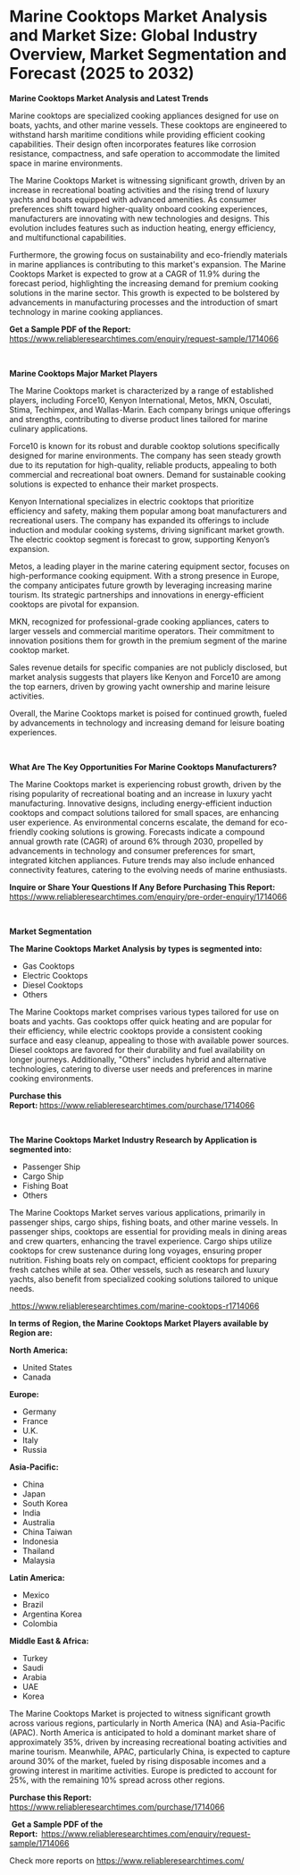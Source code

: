 <p><h1>Marine Cooktops Market Analysis and Market Size: Global Industry Overview, Market Segmentation and Forecast (2025 to 2032)</h1></p><p><strong>Marine Cooktops Market Analysis and Latest Trends</strong></p>
<p><p>Marine cooktops are specialized cooking appliances designed for use on boats, yachts, and other marine vessels. These cooktops are engineered to withstand harsh maritime conditions while providing efficient cooking capabilities. Their design often incorporates features like corrosion resistance, compactness, and safe operation to accommodate the limited space in marine environments.</p><p>The Marine Cooktops Market is witnessing significant growth, driven by an increase in recreational boating activities and the rising trend of luxury yachts and boats equipped with advanced amenities. As consumer preferences shift toward higher-quality onboard cooking experiences, manufacturers are innovating with new technologies and designs. This evolution includes features such as induction heating, energy efficiency, and multifunctional capabilities.</p><p>Furthermore, the growing focus on sustainability and eco-friendly materials in marine appliances is contributing to this market's expansion. The Marine Cooktops Market is expected to grow at a CAGR of 11.9% during the forecast period, highlighting the increasing demand for premium cooking solutions in the marine sector. This growth is expected to be bolstered by advancements in manufacturing processes and the introduction of smart technology in marine cooking appliances.</p></p>
<p><strong>Get a Sample PDF of the Report:&nbsp;</strong> <a href="https://www.reliableresearchtimes.com/enquiry/request-sample/1714066?utm_campaign=2740&utm_medium=2&utm_source=Github&utm_content=ia&utm_term=28032025&utm_id=marine-cooktops">https://www.reliableresearchtimes.com/enquiry/request-sample/1714066</a></p>
<p>&nbsp;</p>
<p><strong>Marine Cooktops Major Market Players</strong></p>
<p><p>The Marine Cooktops market is characterized by a range of established players, including Force10, Kenyon International, Metos, MKN, Osculati, Stima, Techimpex, and Wallas-Marin. Each company brings unique offerings and strengths, contributing to diverse product lines tailored for marine culinary applications.</p><p>Force10 is known for its robust and durable cooktop solutions specifically designed for marine environments. The company has seen steady growth due to its reputation for high-quality, reliable products, appealing to both commercial and recreational boat owners. Demand for sustainable cooking solutions is expected to enhance their market prospects.</p><p>Kenyon International specializes in electric cooktops that prioritize efficiency and safety, making them popular among boat manufacturers and recreational users. The company has expanded its offerings to include induction and modular cooking systems, driving significant market growth. The electric cooktop segment is forecast to grow, supporting Kenyon’s expansion.</p><p>Metos, a leading player in the marine catering equipment sector, focuses on high-performance cooking equipment. With a strong presence in Europe, the company anticipates future growth by leveraging increasing marine tourism. Its strategic partnerships and innovations in energy-efficient cooktops are pivotal for expansion.</p><p>MKN, recognized for professional-grade cooking appliances, caters to larger vessels and commercial maritime operators. Their commitment to innovation positions them for growth in the premium segment of the marine cooktop market.</p><p>Sales revenue details for specific companies are not publicly disclosed, but market analysis suggests that players like Kenyon and Force10 are among the top earners, driven by growing yacht ownership and marine leisure activities.</p><p>Overall, the Marine Cooktops market is poised for continued growth, fueled by advancements in technology and increasing demand for leisure boating experiences.</p></p>
<p>&nbsp;</p>
<p><strong>What Are The Key Opportunities For Marine Cooktops Manufacturers?</strong></p>
<p><p>The Marine Cooktops market is experiencing robust growth, driven by the rising popularity of recreational boating and an increase in luxury yacht manufacturing. Innovative designs, including energy-efficient induction cooktops and compact solutions tailored for small spaces, are enhancing user experience. As environmental concerns escalate, the demand for eco-friendly cooking solutions is growing. Forecasts indicate a compound annual growth rate (CAGR) of around 6% through 2030, propelled by advancements in technology and consumer preferences for smart, integrated kitchen appliances. Future trends may also include enhanced connectivity features, catering to the evolving needs of marine enthusiasts.</p></p>
<p><strong>Inquire or Share Your Questions If Any Before Purchasing This Report:</strong> <a href="https://www.reliableresearchtimes.com/enquiry/pre-order-enquiry/1714066?utm_campaign=2740&utm_medium=2&utm_source=Github&utm_content=ia&utm_term=28032025&utm_id=marine-cooktops">https://www.reliableresearchtimes.com/enquiry/pre-order-enquiry/1714066</a></p>
<p>&nbsp;</p>
<p><strong>Market Segmentation</strong></p>
<p><strong>The Marine Cooktops Market Analysis by types is segmented into:</strong></p>
<p><ul><li>Gas Cooktops</li><li>Electric Cooktops</li><li>Diesel Cooktops</li><li>Others</li></ul></p>
<p><p>The Marine Cooktops market comprises various types tailored for use on boats and yachts. Gas cooktops offer quick heating and are popular for their efficiency, while electric cooktops provide a consistent cooking surface and easy cleanup, appealing to those with available power sources. Diesel cooktops are favored for their durability and fuel availability on longer journeys. Additionally, "Others" includes hybrid and alternative technologies, catering to diverse user needs and preferences in marine cooking environments.</p></p>
<p><strong>Purchase this Report:&nbsp;</strong><a href="https://www.reliableresearchtimes.com/purchase/1714066?utm_campaign=2740&utm_medium=2&utm_source=Github&utm_content=ia&utm_term=28032025&utm_id=marine-cooktops">https://www.reliableresearchtimes.com/purchase/1714066</a></p>
<p>&nbsp;</p>
<p><strong>The Marine Cooktops Market Industry Research by Application is segmented into:</strong></p>
<p><ul><li>Passenger Ship</li><li>Cargo Ship</li><li>Fishing Boat</li><li>Others</li></ul></p>
<p><p>The Marine Cooktops Market serves various applications, primarily in passenger ships, cargo ships, fishing boats, and other marine vessels. In passenger ships, cooktops are essential for providing meals in dining areas and crew quarters, enhancing the travel experience. Cargo ships utilize cooktops for crew sustenance during long voyages, ensuring proper nutrition. Fishing boats rely on compact, efficient cooktops for preparing fresh catches while at sea. Other vessels, such as research and luxury yachts, also benefit from specialized cooking solutions tailored to unique needs.</p></p>
<p><a href="https://www.reliableresearchtimes.com/marine-cooktops-r1714066?utm_campaign=2740&utm_medium=2&utm_source=Github&utm_content=ia&utm_term=28032025&utm_id=marine-cooktops">&nbsp;https://www.reliableresearchtimes.com/marine-cooktops-r1714066</a></p>
<p><strong>In terms of Region, the Marine Cooktops Market Players available by Region are:</strong></p>
<p>
    <p> <strong> North America: </strong>
        <ul>
            <li>United States</li>
            <li>Canada</li>
        </ul>
        </p> 
    <p> <strong> Europe: </strong>
        <ul>
            <li>Germany</li>
            <li>France</li>
            <li>U.K.</li>
            <li>Italy</li>
            <li>Russia</li>
        </ul>
        </p> 
    <p> <strong> Asia-Pacific: </strong>
        <ul>
            <li>China</li>
            <li>Japan</li>
            <li>South Korea</li>
            <li>India</li>
            <li>Australia</li>
            <li>China Taiwan</li>
            <li>Indonesia</li>
            <li>Thailand</li>
            <li>Malaysia</li>
        </ul>
        </p> 
    <p> <strong> Latin America: </strong>
        <ul>
            <li>Mexico</li>
            <li>Brazil</li>
            <li>Argentina Korea</li>
            <li>Colombia</li>
        </ul>
        </p> 
    <p> <strong> Middle East & Africa: </strong>
        <ul>
            <li>Turkey</li>
            <li>Saudi</li>
            <li>Arabia</li>
            <li>UAE</li>
            <li>Korea</li>
        </ul>
    </p>
    </p>
<p><p>The Marine Cooktops Market is projected to witness significant growth across various regions, particularly in North America (NA) and Asia-Pacific (APAC). North America is anticipated to hold a dominant market share of approximately 35%, driven by increasing recreational boating activities and marine tourism. Meanwhile, APAC, particularly China, is expected to capture around 30% of the market, fueled by rising disposable incomes and a growing interest in maritime activities. Europe is predicted to account for 25%, with the remaining 10% spread across other regions.</p></p>
<p><strong>Purchase this Report: </strong><a href="https://www.reliableresearchtimes.com/purchase/1714066?utm_campaign=2740&utm_medium=2&utm_source=Github&utm_content=ia&utm_term=28032025&utm_id=marine-cooktops">https://www.reliableresearchtimes.com/purchase/1714066</a></p>
<p>&nbsp;<strong>Get a Sample PDF of the Report:&nbsp;&nbsp;</strong><a href="https://www.reliableresearchtimes.com/enquiry/request-sample/1714066?utm_campaign=2740&utm_medium=2&utm_source=Github&utm_content=ia&utm_term=28032025&utm_id=marine-cooktops">https://www.reliableresearchtimes.com/enquiry/request-sample/1714066</a></p>
<p><strong></strong></p>
<p>Check more reports on <a href="https://www.reliableresearchtimes.com/?utm_campaign=2740&utm_medium=2&utm_source=Github&utm_content=ia&utm_term=28032025&utm_id=marine-cooktops">https://www.reliableresearchtimes.com/</a></p>